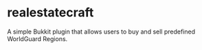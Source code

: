 realestatecraft
===============

A simple Bukkit plugin that allows users to buy and sell predefined WorldGuard Regions.
